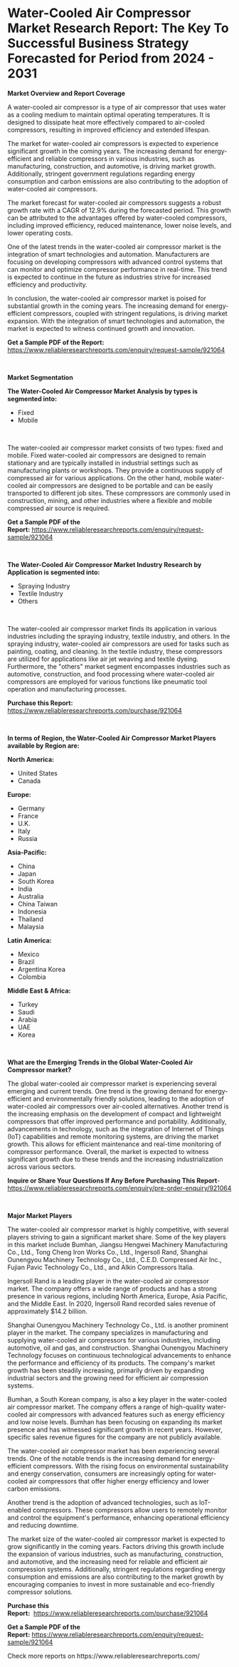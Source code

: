 <p><h1>Water-Cooled Air Compressor Market Research Report: The Key To Successful Business Strategy Forecasted for Period from 2024 - 2031</h1></p><p><strong>Market Overview and Report Coverage</strong></p>
<p><p>A water-cooled air compressor is a type of air compressor that uses water as a cooling medium to maintain optimal operating temperatures. It is designed to dissipate heat more effectively compared to air-cooled compressors, resulting in improved efficiency and extended lifespan.</p><p>The market for water-cooled air compressors is expected to experience significant growth in the coming years. The increasing demand for energy-efficient and reliable compressors in various industries, such as manufacturing, construction, and automotive, is driving market growth. Additionally, stringent government regulations regarding energy consumption and carbon emissions are also contributing to the adoption of water-cooled air compressors.</p><p>The market forecast for water-cooled air compressors suggests a robust growth rate with a CAGR of 12.9% during the forecasted period. This growth can be attributed to the advantages offered by water-cooled compressors, including improved efficiency, reduced maintenance, lower noise levels, and lower operating costs.</p><p>One of the latest trends in the water-cooled air compressor market is the integration of smart technologies and automation. Manufacturers are focusing on developing compressors with advanced control systems that can monitor and optimize compressor performance in real-time. This trend is expected to continue in the future as industries strive for increased efficiency and productivity.</p><p>In conclusion, the water-cooled air compressor market is poised for substantial growth in the coming years. The increasing demand for energy-efficient compressors, coupled with stringent regulations, is driving market expansion. With the integration of smart technologies and automation, the market is expected to witness continued growth and innovation.</p></p>
<p><strong>Get a Sample PDF of the Report:</strong> <a href="https://www.reliableresearchreports.com/enquiry/request-sample/921064">https://www.reliableresearchreports.com/enquiry/request-sample/921064</a></p>
<p>&nbsp;</p>
<p><strong>Market Segmentation</strong></p>
<p><strong>The Water-Cooled Air Compressor Market Analysis by types is segmented into:</strong></p>
<p><ul><li>Fixed</li><li>Mobile</li></ul></p>
<p>&nbsp;</p>
<p><p>The water-cooled air compressor market consists of two types: fixed and mobile. Fixed water-cooled air compressors are designed to remain stationary and are typically installed in industrial settings such as manufacturing plants or workshops. They provide a continuous supply of compressed air for various applications. On the other hand, mobile water-cooled air compressors are designed to be portable and can be easily transported to different job sites. These compressors are commonly used in construction, mining, and other industries where a flexible and mobile compressed air source is required.</p></p>
<p><strong>Get a Sample PDF of the Report:</strong>&nbsp;<a href="https://www.reliableresearchreports.com/enquiry/request-sample/921064">https://www.reliableresearchreports.com/enquiry/request-sample/921064</a></p>
<p>&nbsp;</p>
<p><strong>The Water-Cooled Air Compressor Market Industry Research by Application is segmented into:</strong></p>
<p><ul><li>Spraying Industry</li><li>Textile Industry</li><li>Others</li></ul></p>
<p>&nbsp;</p>
<p><p>The water-cooled air compressor market finds its application in various industries including the spraying industry, textile industry, and others. In the spraying industry, water-cooled air compressors are used for tasks such as painting, coating, and cleaning. In the textile industry, these compressors are utilized for applications like air jet weaving and textile dyeing. Furthermore, the "others" market segment encompasses industries such as automotive, construction, and food processing where water-cooled air compressors are employed for various functions like pneumatic tool operation and manufacturing processes.</p></p>
<p><strong>Purchase this Report:</strong>&nbsp; <a href="https://www.reliableresearchreports.com/purchase/921064">https://www.reliableresearchreports.com/purchase/921064</a></p>
<p>&nbsp;</p>
<p><strong>In terms of Region, the Water-Cooled Air Compressor Market Players available by Region are:</strong></p>
<p>
    <p> <strong> North America: </strong>
        <ul>
            <li>United States</li>
            <li>Canada</li>
        </ul>
        </p> 
    <p> <strong> Europe: </strong>
        <ul>
            <li>Germany</li>
            <li>France</li>
            <li>U.K.</li>
            <li>Italy</li>
            <li>Russia</li>
        </ul>
        </p> 
    <p> <strong> Asia-Pacific: </strong>
        <ul>
            <li>China</li>
            <li>Japan</li>
            <li>South Korea</li>
            <li>India</li>
            <li>Australia</li>
            <li>China Taiwan</li>
            <li>Indonesia</li>
            <li>Thailand</li>
            <li>Malaysia</li>
        </ul>
        </p> 
    <p> <strong> Latin America: </strong>
        <ul>
            <li>Mexico</li>
            <li>Brazil</li>
            <li>Argentina Korea</li>
            <li>Colombia</li>
        </ul>
        </p> 
    <p> <strong> Middle East & Africa: </strong>
        <ul>
            <li>Turkey</li>
            <li>Saudi</li>
            <li>Arabia</li>
            <li>UAE</li>
            <li>Korea</li>
        </ul>
    </p>
    </p>
<p>&nbsp;</p>
<p><strong>What are the Emerging Trends in the Global Water-Cooled Air Compressor market?</strong></p>
<p><p>The global water-cooled air compressor market is experiencing several emerging and current trends. One trend is the growing demand for energy-efficient and environmentally friendly solutions, leading to the adoption of water-cooled air compressors over air-cooled alternatives. Another trend is the increasing emphasis on the development of compact and lightweight compressors that offer improved performance and portability. Additionally, advancements in technology, such as the integration of Internet of Things (IoT) capabilities and remote monitoring systems, are driving the market growth. This allows for efficient maintenance and real-time monitoring of compressor performance. Overall, the market is expected to witness significant growth due to these trends and the increasing industrialization across various sectors.</p></p>
<p><strong>Inquire or Share Your Questions If Any Before Purchasing This Report</strong>- <a href="https://www.reliableresearchreports.com/enquiry/pre-order-enquiry/921064">https://www.reliableresearchreports.com/enquiry/pre-order-enquiry/921064</a></p>
<p>&nbsp;</p>
<p><strong>Major Market Players</strong></p>
<p><p>The water-cooled air compressor market is highly competitive, with several players striving to gain a significant market share. Some of the key players in this market include Bumhan, Jiangsu Hengwei Machinery Manufacturing Co., Ltd., Tong Cheng Iron Works Co., Ltd., Ingersoll Rand, Shanghai Ounengyou Machinery Technology Co., Ltd., C.E.D. Compressed Air Inc., Fujian Pavic Technology Co., Ltd., and Alkin Compressors Italia.</p><p>Ingersoll Rand is a leading player in the water-cooled air compressor market. The company offers a wide range of products and has a strong presence in various regions, including North America, Europe, Asia Pacific, and the Middle East. In 2020, Ingersoll Rand recorded sales revenue of approximately $14.2 billion.</p><p>Shanghai Ounengyou Machinery Technology Co., Ltd. is another prominent player in the market. The company specializes in manufacturing and supplying water-cooled air compressors for various industries, including automotive, oil and gas, and construction. Shanghai Ounengyou Machinery Technology focuses on continuous technological advancements to enhance the performance and efficiency of its products. The company's market growth has been steadily increasing, primarily driven by expanding industrial sectors and the growing need for efficient air compression systems.</p><p>Bumhan, a South Korean company, is also a key player in the water-cooled air compressor market. The company offers a range of high-quality water-cooled air compressors with advanced features such as energy efficiency and low noise levels. Bumhan has been focusing on expanding its market presence and has witnessed significant growth in recent years. However, specific sales revenue figures for the company are not publicly available.</p><p>The water-cooled air compressor market has been experiencing several trends. One of the notable trends is the increasing demand for energy-efficient compressors. With the rising focus on environmental sustainability and energy conservation, consumers are increasingly opting for water-cooled air compressors that offer higher energy efficiency and lower carbon emissions.</p><p>Another trend is the adoption of advanced technologies, such as IoT-enabled compressors. These compressors allow users to remotely monitor and control the equipment's performance, enhancing operational efficiency and reducing downtime.</p><p>The market size of the water-cooled air compressor market is expected to grow significantly in the coming years. Factors driving this growth include the expansion of various industries, such as manufacturing, construction, and automotive, and the increasing need for reliable and efficient air compression systems. Additionally, stringent regulations regarding energy consumption and emissions are also contributing to the market growth by encouraging companies to invest in more sustainable and eco-friendly compressor solutions.</p></p>
<p><strong>Purchase this Report:</strong>&nbsp;&nbsp;<a href="https://www.reliableresearchreports.com/purchase/921064">https://www.reliableresearchreports.com/purchase/921064</a></p>
<p></p>
<p><strong>Get a Sample PDF of the Report:</strong>&nbsp;<a href="https://www.reliableresearchreports.com/enquiry/request-sample/921064">https://www.reliableresearchreports.com/enquiry/request-sample/921064</a></p>
<p>Check more reports on https://www.reliableresearchreports.com/</p>